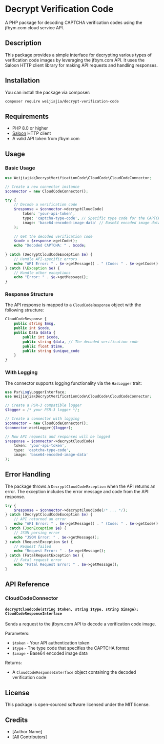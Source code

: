
# Decrypt Verification Code

A PHP package for decoding CAPTCHA verification codes using the jfbym.com cloud service API.

## Description

This package provides a simple interface for decrypting various types of verification code images by leveraging the jfbym.com API. It uses the Saloon HTTP client library for making API requests and handling responses.

## Installation

You can install the package via composer:

```bash
composer require weijiajia/decrypt-verification-code
```

## Requirements

- PHP 8.0 or higher
- [Saloon](https://github.com/Sammyjo20/Saloon) HTTP client
- A valid API token from jfbym.com

## Usage

### Basic Usage

```php
use Weijiajia\DecryptVerificationCode\CloudCode\CloudCodeConnector;

// Create a new connector instance
$connector = new CloudCodeConnector();

try {
    // Decode a verification code
    $response = $connector->decryptCloudCode(
        token: 'your-api-token',
        type: 'captcha-type-code', // Specific type code for the CAPTCHA format
        image: 'base64-encoded-image-data' // Base64 encoded image data
    );
    
    // Get the decoded verification code
    $code = $response->getCode();
    echo "Decoded CAPTCHA: " . $code;
    
} catch (DecryptCloudCodeException $e) {
    // Handle API-specific errors
    echo "API Error: " . $e->getMessage() . " (Code: " . $e->getCode() . ")";
} catch (\Exception $e) {
    // Handle other exceptions
    echo "Error: " . $e->getMessage();
}
```

### Response Structure

The API response is mapped to a `CloudCodeResponse` object with the following structure:

```php
CloudCodeResponse {
    public string $msg,
    public int $code,
    public Data $data {
        public int $code,
        public string $data, // The decoded verification code
        public float $time,
        public string $unique_code
    }
}
```

### With Logging

The connector supports logging functionality via the `HasLogger` trait:

```php
use Psr\Log\LoggerInterface;
use Weijiajia\DecryptVerificationCode\CloudCode\CloudCodeConnector;

// Create a PSR-3 compatible logger
$logger = /* your PSR-3 logger */;

// Create a connector with logging
$connector = new CloudCodeConnector();
$connector->setLogger($logger);

// Now API requests and responses will be logged
$response = $connector->decryptCloudCode(
    token: 'your-api-token',
    type: 'captcha-type-code',
    image: 'base64-encoded-image-data'
);
```

## Error Handling

The package throws a `DecryptCloudCodeException` when the API returns an error. The exception includes the error message and code from the API response.

```php
try {
    $response = $connector->decryptCloudCode(/* ... */);
} catch (DecryptCloudCodeException $e) {
    // API returned an error
    echo "API Error: " . $e->getMessage() . " (Code: " . $e->getCode() . ")";
} catch (JsonException $e) {
    // JSON parsing error
    echo "JSON Error: " . $e->getMessage();
} catch (RequestException $e) {
    // Request failed
    echo "Request Error: " . $e->getMessage();
} catch (FatalRequestException $e) {
    // Fatal request error
    echo "Fatal Request Error: " . $e->getMessage();
}
```

## API Reference

### CloudCodeConnector

#### `decryptCloudCode(string $token, string $type, string $image): CloudCodeResponseInterface`

Sends a request to the jfbym.com API to decode a verification code image.

Parameters:
- `$token` - Your API authentication token
- `$type` - The type code that specifies the CAPTCHA format
- `$image` - Base64 encoded image data

Returns:
- A `CloudCodeResponseInterface` object containing the decoded verification code

## License

This package is open-sourced software licensed under the MIT license.

## Credits

- [Author Name]
- [All Contributors]
